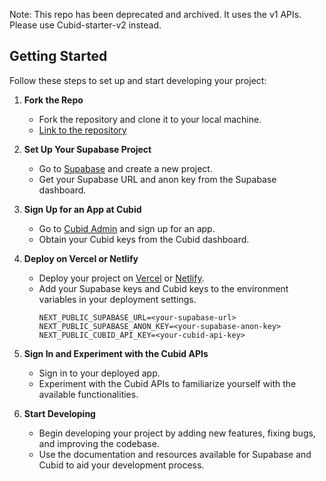 Note: This repo has been deprecated and archived. It uses the v1 APIs. Please use Cubid-starter-v2 instead.

## Getting Started

Follow these steps to set up and start developing your project:

1. **Fork the Repo**
   - Fork the repository and clone it to your local machine.
   - [Link to the repository](#)

2. **Set Up Your Supabase Project**
   - Go to [Supabase](https://supabase.io/) and create a new project.
   - Get your Supabase URL and anon key from the Supabase dashboard.

3. **Sign Up for an App at Cubid**
   - Go to [Cubid Admin](https://admin.cubid.me) and sign up for an app.
   - Obtain your Cubid keys from the Cubid dashboard.

4. **Deploy on Vercel or Netlify**
   - Deploy your project on [Vercel](https://vercel.com/) or [Netlify](https://www.netlify.com/).
   - Add your Supabase keys and Cubid keys to the environment variables in your deployment settings.
     ```plaintext
     NEXT_PUBLIC_SUPABASE_URL=<your-supabase-url>
     NEXT_PUBLIC_SUPABASE_ANON_KEY=<your-supabase-anon-key>
     NEXT_PUBLIC_CUBID_API_KEY=<your-cubid-api-key>
     ```

5. **Sign In and Experiment with the Cubid APIs**
   - Sign in to your deployed app.
   - Experiment with the Cubid APIs to familiarize yourself with the available functionalities.

6. **Start Developing**
   - Begin developing your project by adding new features, fixing bugs, and improving the codebase.
   - Use the documentation and resources available for Supabase and Cubid to aid your development process.
